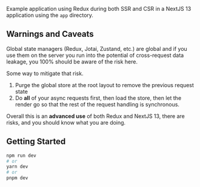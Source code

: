 Example application using Redux during both SSR and CSR in a NextJS 13 application using the `app` directory.

## Warnings and Caveats

Global state managers (Redux, Jotai, Zustand, etc.) are global and if you use them on the server you run into the potential of cross-request data leakage, you 100% should be aware of the risk here.

Some way to mitigate that risk.

1. Purge the global store at the root layout to remove the previous request state
2. Do **all** of your async requests first, then load the store, then let the render go so that the rest of the request handling is synchronous.

Overall this is an **advanced use** of both Redux and NextJS 13, there are risks, and you should know what you are doing.

## Getting Started

```bash
npm run dev
# or
yarn dev
# or
pnpm dev
```
